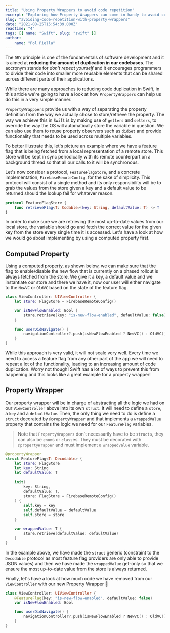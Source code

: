 ```yaml
---
title: "Using Property Wrappers to avoid code repetition"
excerpt: "Exploring how Property Wrappers can come in handy to avoid code repetition"
slug: "avoiding-code-repetition-with-property-wrappers"
date: "2021-08-25T15:54:39.000Z"
readtime: "4"
tags: [{ name: "Swift", slug: "swift" }]
author:
    name: "Pol Piella"
---
```


The `DRY` principle is one of the fundamentals of software development and it is aimed at **reducing the amount of duplication in our codebases**. The accronym stands for _don't repeat yourself_ and it encourages programmers to divide their code into smaller more reusable elements that can be shared across different parts of their applications.

While there are many approaches to reducing code duplication in Swift, in this article we're going to have a look at how `PropertyWrappers` can help us do this in a very simple manner.

`PropertyWrapppers` provide us with a way of separating the property definition from the way we actually chose to store/retrieve the property. The way we achieve this in `Swift` is by making use of `getters` and `setters`, to override the way the OS will automatically store the variable in question. We can also use them to reuse property observers such as `didSet` and provide functionality that needs to be used across multiple variables.

To better illustrate this, let's picture an example where we have a feature flag that is being fetched from a local representation of a remote store. This store will be kept in sync periodically with its remote counterpart on a background thread so that all our calls to it will be synchronous.

Let's now consider a protocol, `FeatureFlagStore`, and a concrete implementation, `FirebaseRemoteConfig`, for the sake of simplicity. This protocol will consist of a single method and its only responsibility will be to grab the values from the store given a key and a default value to be returned should the lookup fail for whatever reason.

```swift
protocol FeatureFlagStore {
    func retrieveFlag<T: Codable>(key: String, defaultValue: T) -> T
}
```

In order to make sure we are retrieving the most up-to-date values from our local store, the variable should go and fetch the correct value for the given key from the store every single time it is accessed. Let's have a look at how we would go about implementing by using a computed property first.

## Computed Property

Using a computed property, as shown below, we can make sure that the flag to enable/disable the new flow that is currently on a phased rollout is always fetched from the store. We give it a key, a default value and we instantiate our store and there we have it, now our user will either navigate to the `NewVC` or `OldVC` based on the state of the feature flag.

```swift
class ViewController: UIViewController {
    let store: FlagStore = FirebaseRemoteConfig()

    var isNewFlowEnabled: Bool {
        store.retrieve(key: "is-new-flow-enabled", defaultValue: false)
    }

    func userDidNavigate() {
        navigationController?.push(isNewFlowEnabled ? NewVC() : OldVC())
    }
}
```

While this approach is very valid, it will not scale very well. Every time we need to access a feature flag from any other part of the app we will need to repeat a lot of the functionality, leading to an increasing amount of code duplication. Worry not though! Swift has a lot of ways to prevent this from happening and this looks like a great example for a property wrapper!

## Property Wrapper

Our property wrapper will be in charge of abstracting all the logic we had on our `ViewController` above into its own `struct`. It will need to define a `store`, a `key` and a `defaultValue`. Then, the only thing we need to do is define a `struct` decorated by `@propertyWrapper` and that implements a `wrappedValue` property that contains the logic we need for our `FeatureFlag` variables.

> Note that `PropertyWrappers` don't necessarily have to be `struct`s, they can also be `enum`s or `class`es. They must be decorated with `@propertyWrapper` and must implement a `wrappedValue` variable.

```swift
@propertyWrapper
struct FeatureFlag<T: Decodable> {
    let store: FlagStore
    let key: String
    let defaultValue: T

    init(
        key: String,
        defaultValue: T,
        store: FlagStore = FirebaseRemoteConfig()
    ) {
        self.key = key
        self.defaultValue = defaultValue
        self.store = store
    }

    var wrappedValue: T {
        store.retrieve(defaultValue: defaultValue)
    }
}
```

In the example above, we have made the `struct` generic (constraint to the `Decodable` protocol as most feature flag providers are only able to provide JSON values) and then we have made the `wrappedValue` get-only so that we ensure the most up-to-date value from the store is always returned.

Finally, let's have a look at how much code we have removed from our `ViewController` with our new Property Wrapper 🤩

```swift
class ViewController: UIViewController {
    @FeatureFlag(key: "is-new-flow-enabled", defaultValue: false)
    var isNewFlowEnabled: Bool

    func userDidNavigate() {
        navigationController?.push(isNewFlowEnabled ? NewVC() : OldVC())
    }
}
```
